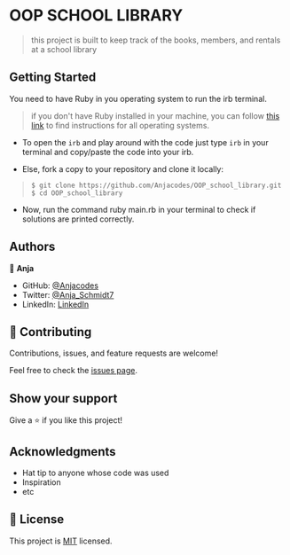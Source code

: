 # OOP SCHOOL LIBRARY

> this project is built to keep track of the books, members, and rentals at a school library


## Getting Started

You need to have Ruby in you operating system to run the irb terminal.
> if you don't have Ruby installed in your machine, you can follow [this link](https://github.com/microverseinc/curriculum-ruby/blob/main/simple-ruby/articles/ruby_installation_instructions.md
) to find instructions for all operating systems.

* To open the `irb` and play around with the code just type `irb` in your terminal and copy/paste the code into your irb.

* Else, fork a copy to your repository and clone it locally:
> `$ git clone https://github.com/Anjacodes/OOP_school_library.git
$ cd OOP_school_library`

* Now, run the command ruby main.rb in your terminal to check if solutions are printed correctly.


## Authors

👤 **Anja**

- GitHub: [@Anjacodes](https://github.com/Anjacodes)
- Twitter: [@Anja_Schmidt7](https://twitter.com/Anja_Schmidt7)
- LinkedIn: [LinkedIn](https://www.linkedin.com/in/anja-schmidt7/)


## 🤝 Contributing

Contributions, issues, and feature requests are welcome!

Feel free to check the [issues page](../../issues/).

## Show your support

Give a ⭐️ if you like this project!

## Acknowledgments

- Hat tip to anyone whose code was used
- Inspiration
- etc

## 📝 License

This project is [MIT](./MIT.md) licensed.
